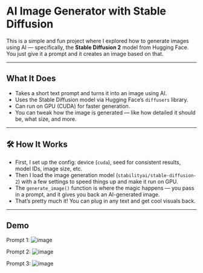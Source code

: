 # AI Image Generator with Stable Diffusion

This is a simple and fun project where I explored how to generate images using AI — specifically, the **Stable Diffusion 2** model from Hugging Face. You just give it a prompt and it creates an image based on that.

---

## What It Does

- Takes a short text prompt and turns it into an image using AI.
- Uses the Stable Diffusion model via Hugging Face’s `diffusers` library.
- Can run on GPU (CUDA) for faster generation.
- You can tweak how the image is generated — like how detailed it should be, what size, and more.

---

## 🛠️ How It Works

- First, I set up the config: device (`cuda`), seed for consistent results, model IDs, image size, etc.
- Then I load the image generation model (`stabilityai/stable-diffusion-2`) with a few settings to speed things up and make it run on GPU.
- The `generate_image()` function is where the magic happens — you pass in a prompt, and it gives you back an AI-generated image.
- That’s pretty much it! You can plug in any text and get cool visuals back.

---

## Demo

Prompt 1:
![image](https://github.com/user-attachments/assets/fad79181-08d0-4b34-a7d7-3a3ea4955f1d)

Prompt 2:
![image](https://github.com/user-attachments/assets/f1be61cf-bc87-4bc9-afa8-4550a07e1d18)

Prompt 3:
![image](https://github.com/user-attachments/assets/c0b45d02-6945-4375-8366-4d6ebe81c735)

